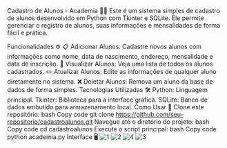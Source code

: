 Cadastro de Alunos - Academia 🏋️‍♂️
Este é um sistema simples de cadastro de alunos desenvolvido em Python com Tkinter e SQLite. Ele permite gerenciar o registro de alunos, suas informações e mensalidades de forma fácil e prática.

Funcionalidades ⚙️
📋 Adicionar Alunos: Cadastre novos alunos com informações como nome, data de nascimento, endereço, mensalidade e data de inscrição.
📑 Visualizar Alunos: Veja uma lista de todos os alunos cadastrados.
✏️ Atualizar Alunos: Edite as informações de qualquer aluno diretamente no sistema.
❌ Deletar Alunos: Remova um aluno da base de dados de forma simples.
Tecnologias Utilizadas 🛠️
Python: Linguagem principal.
Tkinter: Biblioteca para a interface gráfica.
SQLite: Banco de dados embutido para armazenamento local.
Como Usar 🚀
Clone este repositório:
bash
Copy code
git clone https://github.com/seu-repositorio/cadastroalunos.git
Navegue até o diretório do projeto:
bash
Copy code
cd cadastroalunos
Execute o script principal:
bash
Copy code
python academia.py
Interface 🖥️
![1](https://github.com/user-attachments/assets/5c95dfd1-f083-4286-b537-31894cb88b43)
![2](https://github.com/user-attachments/assets/5946e3ed-85bc-442f-bc18-ddc5a3fb10bc)
![4](https://github.com/user-attachments/assets/56fdea4e-38bd-4439-9f56-8eaaff4bcb0b)
![3](https://github.com/user-attachments/assets/3b7920d4-3c97-4d25-8916-5f626119d275)
